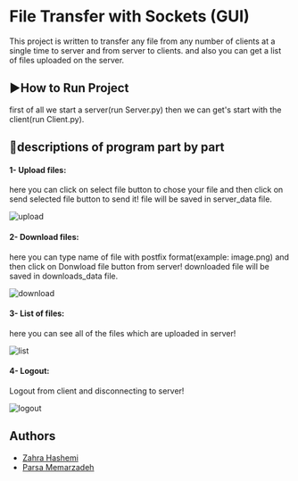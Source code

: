 
# File Transfer with Sockets (GUI)

This project is written to transfer any file from any number of clients at a single time to server and from server to clients.
and also you can get a list of files uploaded on the server.



## ▶️How to Run Project
first of all we start a server(run Server.py) then we can get's start with the client(run Client.py).

## 👀descriptions of program part by part
#### 1- Upload files:
here you can click on select file button to chose your file and then click on send selected file button to send it!
file will be saved in server_data file.

![upload](https://user-images.githubusercontent.com/75630936/175833743-f7148f1e-a20a-4b96-af70-bec0060fa3d2.png)



#### 2- Download files:
here you can type name of file with postfix format(example: image.png) and then click on Donwload file button from server!
downloaded file will be saved in downloads_data file.

![download](https://user-images.githubusercontent.com/75630936/175833976-828b06bd-b8e0-4a9b-910f-7477f18fc503.png)



#### 3- List of files:
here you can see all of the files which are uploaded in server!

![list](https://user-images.githubusercontent.com/75630936/175834063-cf748ab5-6978-4987-b9e0-d691674e8682.png)



#### 4- Logout:
Logout from client and disconnecting to server!

![logout](https://user-images.githubusercontent.com/75630936/175834160-c9e62b23-1969-489d-9059-3035a3e15510.png)






## Authors

- [Zahra Hashemi](https://www.github.com/Zahrahash)
- [Parsa Memarzadeh](https://github.com/ParsaMemarzade)
